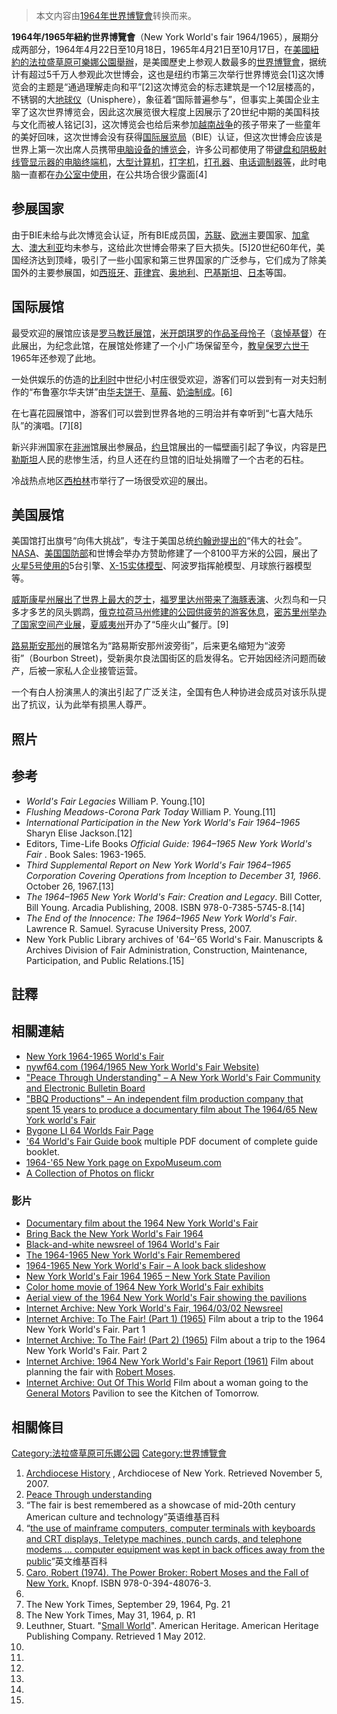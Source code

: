 > 本文内容由[1964年世界博覽會](https://zh.wikipedia.org/wiki/1964年世界博覽會)转换而来。


**1964年/1965年紐約世界博覽會**（New York World's fair 1964/1965），展期分成两部分，1964年4月22日至10月18日，1965年4月21日至10月17日，在[美國](https://zh.wikipedia.org/wiki/美國 "wikilink")[紐約的](https://zh.wikipedia.org/wiki/紐約 "wikilink")[法拉盛草原可樂娜公園舉辦](https://zh.wikipedia.org/wiki/法拉盛草原可樂娜公園 "wikilink")，是美國歷史上参观人数最多的[世界博覽會](../Page/世界博覽會.md "wikilink")，据统计有超过5千万人参观此次世博会，这也是纽约市第三次举行世界博览会\[1\]这次博览会的主题是“通過理解走向和平”\[2\]这次博览会的标志建筑是一个12层楼高的，不锈钢的大[地球仪](https://zh.wikipedia.org/wiki/地球仪 "wikilink")（Unisphere），象征着“国际普遍参与”，但事实上美国企业主宰了这次世界博览会，因此这次展览很大程度上因展示了20世纪中期的美国科技与文化而被人铭记\[3\]，这次博览会也给后来参加[越南战争](../Page/越南战争.md "wikilink")的孩子带来了一些童年的美好回味，这次世博会没有获得[国际展览局](../Page/国际展览局.md "wikilink")（BIE）认证，但这次世博会应该是世界上第一次出席人员携带[电脑设备的博览会](https://zh.wikipedia.org/wiki/电脑 "wikilink")，许多公司都使用了带[键盘和](https://zh.wikipedia.org/wiki/键盘 "wikilink")[阴极射线管显示器的电脑终端机](https://zh.wikipedia.org/wiki/阴极射线管显示器 "wikilink")，[大型计算机](../Page/大型计算机.md "wikilink")，[打字机](https://zh.wikipedia.org/wiki/打字机 "wikilink")，[打孔器](https://zh.wikipedia.org/wiki/打孔器 "wikilink")、[电话调制器等](https://zh.wikipedia.org/wiki/电话调制器 "wikilink")，此时电脑一直都在[办公室中使用](https://zh.wikipedia.org/wiki/办公室 "wikilink")，在公共场合很少露面\[4\]

## 参展国家

由于BIE未给与此次博览会认证，所有BIE成员国，[苏联](../Page/苏联.md "wikilink")、[欧洲](../Page/欧洲.md "wikilink")主要国家、[加拿大](../Page/加拿大.md "wikilink")、[澳大利亚](../Page/澳大利亚.md "wikilink")均未参与，这给此次世博会带来了巨大损失。\[5\]20世纪60年代，美国经济达到顶峰，吸引了一些小国家和第三世界国家的广泛参与，它们成为了除美国外的主要参展国，如[西班牙](../Page/西班牙.md "wikilink")、[菲律宾](https://zh.wikipedia.org/wiki/菲律宾 "wikilink")、[奥地利](https://zh.wikipedia.org/wiki/奥地利 "wikilink")、[巴基斯坦](../Page/巴基斯坦.md "wikilink")、[日本](../Page/日本.md "wikilink")等国。

## 国际展馆

最受欢迎的展馆应该是[罗马教廷展馆](https://zh.wikipedia.org/wiki/罗马教廷 "wikilink")，[米开朗琪罗的作品圣母怜子](https://zh.wikipedia.org/wiki/米开朗琪罗 "wikilink")（[哀悼基督](https://zh.wikipedia.org/wiki/哀悼基督 "wikilink")）在此展出，为纪念此馆，在展馆处修建了一个小广场保留至今，[教皇](https://zh.wikipedia.org/wiki/教皇 "wikilink")[保罗六世于](https://zh.wikipedia.org/wiki/保罗六世 "wikilink")1965年还参观了此地。

一处供娱乐的仿造的[比利时](../Page/比利时.md "wikilink")中世纪小村庄很受欢迎，游客们可以尝到有一对夫妇制作的“布鲁塞尔华夫饼”由[华夫饼干](https://zh.wikipedia.org/wiki/威化 "wikilink")、[草莓](../Page/草莓.md "wikilink")、[奶油制成](https://zh.wikipedia.org/wiki/奶油 "wikilink")。\[6\]

在七喜花园展馆中，游客们可以尝到世界各地的三明治并有幸听到“七喜大陆乐队”的演唱。\[7\]\[8\]

新兴非洲国家在[非洲](../Page/非洲.md "wikilink")馆展出参展品，[约旦](../Page/约旦.md "wikilink")馆展出的一幅壁画引起了争议，内容是[巴勒斯坦](../Page/巴勒斯坦.md "wikilink")人民的悲惨生活，约旦人还在约旦馆的旧址处捐赠了一个古老的石柱。

冷战热点地区[西柏林](../Page/西柏林.md "wikilink")市举行了一场很受欢迎的展出。

## 美国展馆

美国馆打出旗号“向伟大挑战”，专注于美国总统[约翰逊提出的](https://zh.wikipedia.org/wiki/约翰逊 "wikilink")“伟大的社会”。[NASA](https://zh.wikipedia.org/wiki/NASA "wikilink")、[美国国防部](../Page/美国国防部.md "wikilink")和世博会举办方赞助修建了一个8100平方米的公园，展出了[火星5号使用的](https://zh.wikipedia.org/wiki/火星5号 "wikilink")5台引擎、[X-15实体模型](https://zh.wikipedia.org/wiki/X-15 "wikilink")、阿波罗指挥舱模型、月球旅行器模型等。

[威斯康星州展出了世界上最大的芝士](https://zh.wikipedia.org/wiki/威斯康星州 "wikilink")，[福罗里达州带来了海豚表演](https://zh.wikipedia.org/wiki/福罗里达州 "wikilink")、火烈鸟和一只多才多艺的凤头鹦鹉，[俄克拉荷马州修建的公园供疲劳的游客休息](https://zh.wikipedia.org/wiki/俄克拉荷马州 "wikilink")，[密苏里州举办了国家空间产业展](https://zh.wikipedia.org/wiki/密苏里州 "wikilink")，[夏威夷州](../Page/夏威夷州.md "wikilink")开办了“5座火山”餐厅。\[9\]

[路易斯安那州](../Page/路易斯安那州.md "wikilink")的展馆名为“路易斯安那州波旁街”，后来更名缩短为“波旁街”（Bourbon Street)，受新奥尔良法国街区的启发得名。它开始因经济问题而破产，后被一家私人企业接管运营。

一个有白人扮演黑人的演出引起了广泛关注，全国有色人种协进会成员对该乐队提出了抗议，认为此举有损黑人尊严。

## 照片

## 参考

  - *World's Fair Legacies* William P. Young.\[10\]
  - *Flushing Meadows-Corona Park Today* William P. Young.\[11\]
  - *International Participation in the New York World's Fair 1964–1965* Sharyn Elise Jackson.\[12\]
  - Editors, Time-Life Books *Official Guide: 1964–1965 New York World's Fair* . Book Sales: 1963-1965.
  - *Third Supplemental Report on New York World's Fair 1964–1965 Corporation Covering Operations from Inception to December 31, 1966*. October 26, 1967.\[13\]
  - *The 1964–1965 New York World's Fair: Creation and Legacy*. Bill Cotter, Bill Young. Arcadia Publishing, 2008. ISBN 978-0-7385-5745-8.\[14\]
  - *The End of the Innocence: The 1964–1965 New York World's Fair*. Lawrence R. Samuel. Syracuse University Press, 2007.
  - New York Public Library archives of '64–'65 World's Fair. Manuscripts & Archives Division of Fair Administration, Construction, Maintenance, Participation, and Public Relations.\[15\]

## 註釋

## 相關連結

  - [New York 1964-1965 World's Fair](http://www.westland.net/ny64fair)
  - [nywf64.com (1964/1965 New York World's Fair Website)](http://www.nywf64.com/)
  - ["Peace Through Understanding" – A New York World's Fair Community and Electronic Bulletin Board](http://www.peacethroughunderstanding.org/)
  - ["BBQ Productions" – An independent film production company that spent 15 years to produce a documentary film about The 1964/65 New York world's Fair](http://www.bbqproductions.com/)
  - [Bygone LI 64 Worlds Fair Page](https://web.archive.org/web/20090313093902/http://www.bygoneli.com/bygone/wf_64_pg_1.php)
  - ['64 World's Fair Guide book](http://www.butkus.org/information/worlds_fair_1964/worlds_fair_1964.htm) multiple PDF document of complete guide booklet.
  - [1964-'65 New York page on ExpoMuseum.com](http://expomuseum.com/1964/)
  - [A Collection of Photos on flickr](http://www.flickr.com/photos/oakleystudios/sets/72157626006566664/)

### 影片

  - [Documentary film about the 1964 New York World's Fair](http://www.filmbaby.com/films/2998)
  - [Bring Back the New York World's Fair 1964](http://www.youtube.com/watch?v=_SUeE7dpMWg&feature=related)
  - [Black-and-white newsreel of 1964 World's Fair](http://www.youtube.com/watch?v=fHvd-HWXYK4&feature=related)
  - [The 1964-1965 New York World's Fair Remembered](http://www.youtube.com/watch?v=gPHbVY-Kq_A&feature=related)
  - [1964-1965 New York World's Fair – A look back slideshow](http://www.youtube.com/watch?v=j0L3dFUW2qY&feature=related)
  - [New York World's Fair 1964 1965 – New York State Pavilion](http://www.youtube.com/watch?v=S3csalpg4fs&feature=related)
  - [Color home movie of 1964 New York World's Fair exhibits](http://www.youtube.com/watch?v=JrMTx56sQDk&feature=related)
  - [Aerial view of the 1964 New York World's Fair showing the pavilions](http://www.youtube.com/watch?v=qcJAULZpvNU&feature=related)
  - [Internet Archive: New York World's Fair, 1964/03/02 Newsreel](http://www.archive.org/details/1964-03-02_New_York_Worlds_Fair)
  - [Internet Archive: To The Fair\! (Part 1) (1965)](http://www.archive.org/details/ToTheFairA) Film about a trip to the 1964 New York World's Fair. Part 1
  - [Internet Archive: To The Fair\! (Part 2) (1965)](http://www.archive.org/details/ToTheFairB) Film about a trip to the 1964 New York World's Fair. Part 2
  - [Internet Archive: 1964 New York World's Fair Report (1961)](http://www.archive.org/details/1964NewY1961) Film about planning the fair with [Robert Moses](https://zh.wikipedia.org/wiki/Robert_Moses "wikilink").
  - [Internet Archive: Out Of This World](http://www.archive.org/details/out_of_this_world) Film about a woman going to the [General Motors](https://zh.wikipedia.org/wiki/General_Motors "wikilink") Pavilion to see the Kitchen of Tomorrow.

## 相關條目

[Category:法拉盛草原可乐娜公园](https://zh.wikipedia.org/wiki/Category:法拉盛草原可乐娜公园 "wikilink") [Category:世界博覽會](https://zh.wikipedia.org/wiki/Category:世界博覽會 "wikilink")

1.  [Archdiocese History](http://archny.org/history/1960-1980.html) , Archdiocese of New York. Retrieved November 5, 2007.
2.  [Peace Through understanding](https://zh.wikipedia.org/wiki/:世博會 "wikilink")
3.  “The fair is best remembered as a showcase of mid-20th century American culture and technology”英语维基百科
4.  “[the use of mainframe computers, computer terminals with keyboards and CRT displays, Teletype machines, punch cards, and telephone modems ... computer equipment was kept in back offices away from the public](http://en.wikipedia.org/wiki/1964_New_York_World%27s_Fair)”英文维基百科
5.  [Caro, Robert (1974). The Power Broker: Robert Moses and the Fall of New York.](http://en.wikipedia.org/wiki/The_Power_Broker:_Robert_Moses_and_the_Fall_of_New_York) Knopf. ISBN 978-0-394-48076-3.
6.
7.  The New York Times, September 29, 1964, Pg. 21
8.  The New York Times, May 31, 1964, p. R1
9.  Leuthner, Stuart. "[Small World](http://www.americanheritage.com/content/small-world)". American Heritage. American Heritage Publishing Company. Retrieved 1 May 2012.
10.
11.
12.
13.
14.
15.